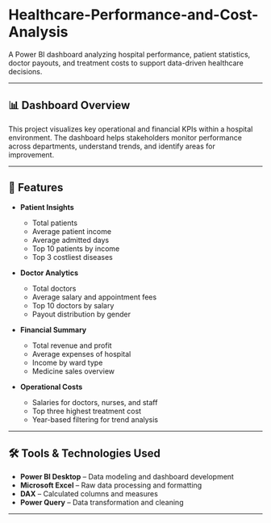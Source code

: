 # Healthcare-Performance-and-Cost-Analysis
A Power BI dashboard analyzing hospital performance, patient statistics, doctor payouts, and treatment costs to support data-driven healthcare decisions.

--------------------------------------------------------------------------------------------------------------------------------------------------------------------

## 📊 Dashboard Overview

This project visualizes key operational and financial KPIs within a hospital environment.
The dashboard helps stakeholders monitor performance across departments, understand trends,
and identify areas for improvement.

--------------------------------------------------------------------------------------------------------------------------------------------------------------------

## 🚀 Features

- **Patient Insights**
  - Total patients
  - Average patient income
  - Average admitted days
  - Top 10 patients by income
  - Top 3 costliest diseases

- **Doctor Analytics**
  - Total doctors
  - Average salary and appointment fees
  - Top 10 doctors by salary
  - Payout distribution by gender

- **Financial Summary**
  - Total revenue and profit
  - Average expenses of hospital
  - Income by ward type
  - Medicine sales overview

- **Operational Costs**
  - Salaries for doctors, nurses, and staff
  - Top three highest treatment cost
  - Year-based filtering for trend analysis

--------------------------------------------------------------------------------------------------------------------------------------------------------------------

## 🛠️ Tools & Technologies Used

- **Power BI Desktop** – Data modeling and dashboard development
- **Microsoft Excel** – Raw data processing and formatting
- **DAX** – Calculated columns and measures
- **Power Query** – Data transformation and cleaning

--------------------------------------------------------------------------------------------------------------------------------------------------------------------
